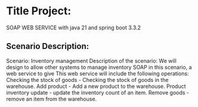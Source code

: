 # Title Project:
SOAP WEB SERVICE with java 21 and spring boot 3.3.2

## Scenario Description:

Scenario: Inventory management
Description of the scenario:
We will design to allow other systems to manage inventory SOAP in this scenario, a web service
to give This web service will include the following operations:
Checking the stock of goods - Checking the stock of goods in the warehouse.
Add product - Add a new product to the warehouse.
Product inventory update - update the inventory count of an item.
Remove goods - remove an item from the warehouse.